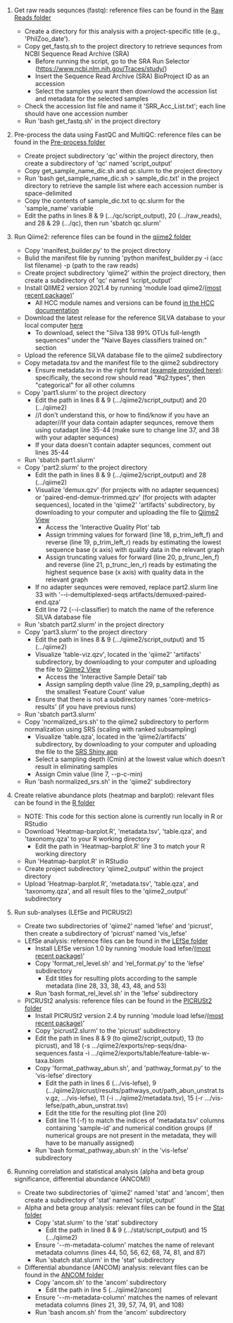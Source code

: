 1. Get raw reads sequnces (fastq): reference files can be found in the [Raw Reads folder](https://github.com/clayton-lab/BugSeq-er/tree/main/Raw%20Reads)
    - Create a directory for this analysis with a project-specific title (e.g., 'PhilZoo_date'). 
    - Copy get_fastq.sh to the project directory to retrieve sequnces from NCBI Sequence Read Archive (SRA)
        * Before running the script, go to the SRA Run Selector (https://www.ncbi.nlm.nih.gov/Traces/study/)
        * Insert the Sequence Read Archive (SRA) BioProject ID as an accession
        * Select the samples you want then downlowd the accession list and metadata for the selected samples
    - Check the accession list file and name it 'SRR_Acc_List.txt'; each line should have one accession number
    - Run 'bash get_fastq.sh' in the project directory

2. Pre-process the data using FastQC and MultiQC: reference files can be found in the [Pre-process folder](https://github.com/clayton-lab/BugSeq-er/tree/main/Pre-process)
    - Create project subdirectory 'qc' within the project directory, then create a subdirectory of 'qc' named 'script_output'
    - Copy get_sample_name_dic.sh and qc.slurm to the project directory
    - Run 'bash get_sample_name_dic.sh > sample_dic.txt' in the project directory to retrieve the sample list where each accession number is space-delimited
    - Copy the contents of sample_dic.txt to qc.slurm for the 'sample_name' variable 
    - Edit the paths in lines 8 & 9 (.../qc/script_output), 20 (.../raw_reads), and 28 & 29 (.../qc), then run 'sbatch qc.slurm'

3. Run Qiime2: reference files can be found in the [qiime2 folder](https://github.com/clayton-lab/BugSeq-er/tree/main/qiime2)
    - Copy 'manifest_builder.py' to the project directory 
    - Bulid the manifest file by running 'python manifest_builder.py -i (acc list filename) -p (path to the raw reads)
    - Create project subdirectory 'qiime2' within the project directory, then create a subdirectory of 'qc' named 'script_output'
    - Install QIIME2 version 2021.4 by running 'module load qiime2/[(most recent package)](https://hcc.unl.edu/docs/applications/modules/available_software_for_crane/)'
        * All HCC module names and versions can be found [in the HCC documentation](https://hcc.unl.edu/docs/applications/modules/available_software_for_crane/)
    - Download the latest release for the reference SILVA database to your local computer [here](https://docs.qiime2.org/2020.6/data-resources/#taxonomy-classifiers-for-use-with-q2-feature-classifier)
        * To download, select the "Silva 138 99% OTUs full-length sequences" under the "Naive Bayes classifiers trained on:" section 
    - Upload the reference SILVA database file to the qiime2 subdirectory
    - Copy metadata.tsv and the manifest file to the qiime2 subdirectory
        * Ensure metadata.tsv in the right format [(example provided here)](https://github.com/clayton-lab/BugSeq-er/blob/main/sample_metadata.tsv): specifically, the second row should read "#q2:types", then "categorical" for all other columns
    - Copy 'part1.slurm' to the project directory 
        * Edit the path in lines 8 & 9 (.../qiime2/script_output) and 20 (.../qiime2)
        * //I don't understand this, or how to find/know if you have an adapter//If your data contain adapter sequnces, remove them using cutadapt line 35-44 (make sure to change line 37, and 38 with your adapter sequnces)
        * If your data doesn't contain adapter sequnces, comment out lines 35-44
    - Run 'sbatch part1.slurm'
    - Copy 'part2.slurm' to the project directory
        * Edit the path in lines 8 & 9 (.../qiime2/script_output) and 28 (.../qiime2)
        * Visualize 'demux.qzv' (for projects with no adapter sequences) or 'paired-end-demux-trimmed.qzv' (for projects with adapter sequences), located in the 'qiime2' 'artifacts' subdirectory, by downloading to your computer and uploading the file to [Qiime2 View](https://view.qiime2.org/) 
           - Access the 'Interactive Quality Plot' tab
           - Assign trimming values for forward (line 18, p_trim_left_f) and reverse (line 19, p_trim_left_r) reads by estimating the lowest sequence base (x axis) with quality data in the relevant graph 
           - Assign truncating values for forward (line 20, p_trunc_len_f) and reverse (line 21, p_trunc_len_r) reads by estimating the highest sequence base (x axis) with quality data in the relevant graph
        * If no adapter sequnces were removed, replace part2.slurm line 33 with '--i-demultiplexed-seqs artifacts/demuxed-paired-end.qza'
        * Edit line 72 (--i-classifier) to match the name of the reference SILVA database file
    - Run 'sbatch part2.slurm' in the project directory
    - Copy 'part3.slurm' to the project directory
        * Edit the path in lines 8 & 9 (.../qiime2/script_output) and 15 (.../qiime2)
        * Visualize 'table-viz.qzv', located in the 'qiime2' 'artifacts' subdirectory, by downloading to your computer and uploading the file to [Qiime2 View](https://view.qiime2.org/) 
            - Access the 'Interactive Sample Detail' tab
            - Assign sampling depth value (line 29, p_sampling_depth) as the smallest 'Feature Count' value
        * Ensure that there is not a subdirectory names 'core-metrics-results' (if you have previous runs)
    - Run 'sbatch part3.slurm'
    - Copy 'normalized_srs.sh' to the qiime2 subdirectory to perform normalization using SRS (scaling with ranked subsampling)
        * Visualize 'table.qza', located in the 'qiime2/artifacts' subdirectory, by downloading to your computer and uploading the file to the [SRS Shiny app](https://vitorheidrich.shinyapps.io/srsshinyapp/)
        * Select a sampling depth (Cmin) at the lowest value which doesn’t result in eliminating samples
        * Assign Cmin value (line 7, --p-c-min)
    - Run 'bash normalized_srs.sh' in the 'qiime2' subdirectory

4. Create relative abundance plots (heatmap and barplot): relevant files can be found in the [R folder](https://github.com/clayton-lab/BugSeq-er/tree/main/R)
    - NOTE: This code for this section alone is currently run locally in R or RStudio
    - Download 'Heatmap-barplot.R', 'metadata.tsv', 'table.qza', and 'taxonomy.qza' to your R working directory
        * Edit the path in 'Heatmap-barplot.R' line 3 to match your R working directory
    - Run 'Heatmap-barplot.R' in RStudio
    - Create project subdirectory 'qiime2_output' within the project directory
    - Upload 'Heatmap-barplot.R', 'metadata.tsv', 'table.qza', and 'taxonomy.qza', and all result files to the 'qiime2_output' subdirectory

5. Run sub-analyses (LEfSe and PICRUSt2)
    - Create two subdirectories of 'qiime2' named 'lefse' and 'picrust', then create a subdirectory of 'picrust' named 'vis_lefse'
    - LEfSe analysis: reference files can be found in the [LEfSe folder](https://github.com/clayton-lab/BugSeq-er/tree/main/LEfSe)
        * Install LEfSe version 1.0 by running 'module load lefse/[(most recent package)](https://hcc.unl.edu/docs/applications/modules/available_software_for_crane/)'
        * Copy 'format_rel_level.sh' and 'rel_format.py' to the 'lefse' subdirectory
            * Edit titles for resulting plots according to the sample metadata (line 28, 33, 38, 43, 48, and 53)
        * Run 'bash format_rel_level.sh' in the 'lefse' subdirectory
    - PICRUSt2 analysis: reference files can be found in the [PICRUSt2 folder](https://github.com/clayton-lab/BugSeq-er/tree/main/PICRUSt2)
        * Install PICRUSt2 version 2.4 by running 'module load lefse/[(most recent package)](https://hcc.unl.edu/docs/applications/modules/available_software_for_crane/)'
        * Copy 'picrust2.slurm' to the 'picrust' subdirectory
        * Edit the path in lines 8 & 9 (to qiime2/script_output), 13 (to picrust), and 18 (-s .../qiime2/exports/rep-seqs/dna-sequences.fasta -i .../qiime2/exports/table/feature-table-w-taxa.biom
        * Copy 'format_pathway_abun.sh', and 'pathway_format.py' to the 'vis-lefse' directory
            * Edit the path in lines 6 (.../vis-lefse), 9 (.../qiime2/picrust/results/pathways_out/path_abun_unstrat.tsv.gz, .../vis-lefse), 11 (-i .../qiime2/metadata.tsv), 15 (-r .../vis-lefse/path_abun_unstrat.tsv)
            * Edit the title for the resulting plot (line 20)
            * Edit line 11 (-f) to match the indices of 'metadata.tsv' columns containing 'sample-id' and numerical condition groups (if numerical groups are not present in the metadata, they will have to be manually assigned)
        * Run 'bash format_pathway_abun.sh' in the 'vis-lefse' subdirectory
        
6. Running correlation and statistical analysis (alpha and beta group significance, differential abundance (ANCOM))
    - Create two subdirectories of 'qiime2' named 'stat' and 'ancom', then create a subdirectory of 'stat' named 'script_output'
    - Alpha and beta group analysis: relevant files can be found in the [Stat folder](https://github.com/clayton-lab/BugSeq-er/tree/main/Stat)
        * Copy 'stat.slurm' to the 'stat' subdirectory
            * Edit the path in lined 8 & 9 (.../stat/script_output) and 15 (.../qiime2)
        * Ensure '--m-metadata-column' matches the name of relevant metadata columns (lines 44, 50, 56, 62, 68, 74, 81, and 87)
        * Run 'sbatch stat.slurm' in the 'stat' subdirectory
    - Differential abundance (ANCOM) analysis: relevant files can be found in the [ANCOM folder](https://github.com/clayton-lab/BugSeq-er/tree/main/ANCOM)
        * Copy 'ancom.sh' to the 'ancom' subdirectory
            * Edit the path in line 5 (.../qiime2/ancom)
        * Ensure '--m-metadata-column' matches the names of relevant metadata columns (lines 21, 39, 57, 74, 91, and 108)
        * Run 'bash ancom.sh' from the 'ancom' subdirectory
